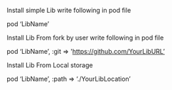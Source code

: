 Install simple Lib write following in pod file

pod ‘LibName’


Install Lib From fork by user write following in pod file

pod ‘LibName’, :git => 'https://github.com/YourLibURL’


Install Lib From Local storage

pod ‘LibName’, :path => ‘./YourLibLocation’
